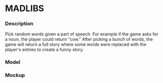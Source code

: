 # MADLIBS

### Description
Pick random words given a part of speech. For example if the game asks for a noun, the player could return "cow." 
After picking a bunch of words, the game will return a full story where some words were replaced with the player's entries to create a funny story.

### Model

### Mockup
